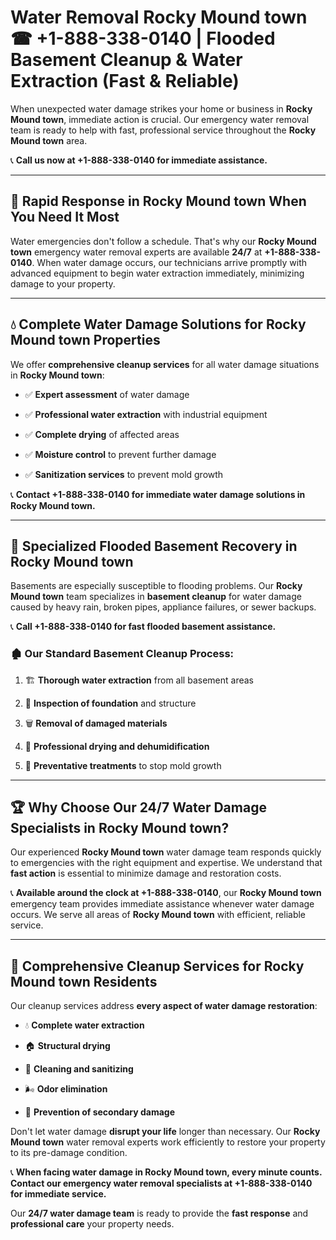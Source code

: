 # Water Removal Rocky Mound town ☎ +1-888-338-0140 | Flooded Basement Cleanup & Water Extraction (Fast & Reliable)

When unexpected water damage strikes your home or business in **Rocky Mound town**, immediate action is crucial. Our emergency water removal team is ready to help with fast, professional service throughout the **Rocky Mound town** area. 

📞 **Call us now at +1-888-338-0140 for immediate assistance.**
---
## 🚀 Rapid Response in Rocky Mound town When You Need It Most
Water emergencies don't follow a schedule. That's why our **Rocky Mound town** emergency water removal experts are available **24/7** at **+1-888-338-0140**. When water damage occurs, our technicians arrive promptly with advanced equipment to begin water extraction immediately, minimizing damage to your property.
---
## 💧 Complete Water Damage Solutions for Rocky Mound town Properties
We offer **comprehensive cleanup services** for all water damage situations in **Rocky Mound town**:
- ✅ **Expert assessment** of water damage  
- ✅ **Professional water extraction** with industrial equipment  
- ✅ **Complete drying** of affected areas  
- ✅ **Moisture control** to prevent further damage  
- ✅ **Sanitization services** to prevent mold growth  
📞 **Contact +1-888-338-0140 for immediate water damage solutions in Rocky Mound town.**
---
## 🌊 Specialized Flooded Basement Recovery in Rocky Mound town
Basements are especially susceptible to flooding problems. Our **Rocky Mound town** team specializes in **basement cleanup** for water damage caused by heavy rain, broken pipes, appliance failures, or sewer backups. 
📞 **Call +1-888-338-0140 for fast flooded basement assistance.**
### 🏚️ Our Standard Basement Cleanup Process:
1. 🏗️ **Thorough water extraction** from all basement areas  
2. 🔎 **Inspection of foundation** and structure  
3. 🗑️ **Removal of damaged materials**  
4. 💨 **Professional drying and dehumidification**  
5. 🚫 **Preventative treatments** to stop mold growth  
---
## 🏆 Why Choose Our 24/7 Water Damage Specialists in Rocky Mound town?
Our experienced **Rocky Mound town** water damage team responds quickly to emergencies with the right equipment and expertise. We understand that **fast action** is essential to minimize damage and restoration costs.
📞 **Available around the clock at +1-888-338-0140**, our **Rocky Mound town** emergency team provides immediate assistance whenever water damage occurs. We serve all areas of **Rocky Mound town** with efficient, reliable service.
---
## 🧹 Comprehensive Cleanup Services for Rocky Mound town Residents
Our cleanup services address **every aspect of water damage restoration**:
- 💧 **Complete water extraction**  
- 🏠 **Structural drying**  
- 🧼 **Cleaning and sanitizing**  
- 🌬️ **Odor elimination**  
- 🚫 **Prevention of secondary damage**  
Don't let water damage **disrupt your life** longer than necessary. Our **Rocky Mound town** water removal experts work efficiently to restore your property to its pre-damage condition.
📞 **When facing water damage in Rocky Mound town, every minute counts. Contact our emergency water removal specialists at +1-888-338-0140 for immediate service.**
Our **24/7 water damage team** is ready to provide the **fast response** and **professional care** your property needs.
